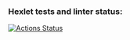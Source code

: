 ### Hexlet tests and linter status:
[![Actions Status](https://github.com/fejjjsan/java-project-61/workflows/hexlet-check/badge.svg)](https://github.com/fejjjsan/java-project-61/actions)